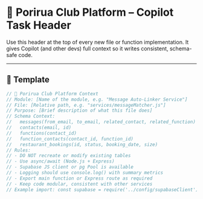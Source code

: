 # 🧭 Porirua Club Platform – Copilot Task Header

Use this header at the top of every new file or function implementation.
It gives Copilot (and other devs) full context so it writes consistent, schema-safe code.

---

## 📄 Template

```js
// 🧭 Porirua Club Platform Context
// Module: [Name of the module, e.g. "Message Auto-Linker Service"]
// File: [Relative path, e.g. "services/messageMatcher.js"]
// Purpose: [Brief description of what this file does]
// Schema Context:
//   messages(from_email, to_email, related_contact, related_function)
//   contacts(email, id)
//   functions(contact_id)
//   function_contacts(contact_id, function_id)
//   restaurant_bookings(id, status, booking_date, size)
// Rules:
// - DO NOT recreate or modify existing tables
// - Use async/await (Node.js + Express)
// - Supabase JS client or pg Pool is available
// - Logging should use console.log() with summary metrics
// - Export main function or Express route as required
// - Keep code modular, consistent with other services
// Example import: const supabase = require('../config/supabaseClient');

